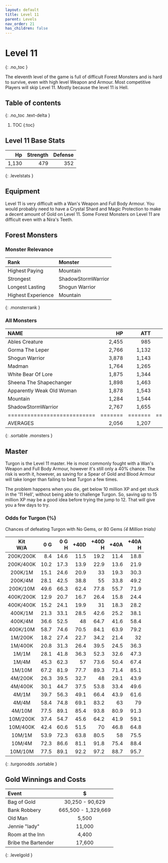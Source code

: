 ```yaml
---
layout: default
title: Level 11
parent: Levels
nav_order: 21
has_children: false
---
```

# Level 11
{: .no_toc }

The eleventh level of the game is full of difficult Forest Monsters and is hard to survive, even with high level Weapon and Armour. Most competitive Players will skip Level 11. Mostly because the level 11 is Hell.

## Table of contents
{: .no_toc .text-delta }

1. TOC
{:toc}

## Level 11 Base Stats

|    Hp | Strength | Defense |
|------:|---------:|--------:|
| 1,130 |      479 |     352 |
{: .levelstats }
  
## Equipment

Level 11 is very difficult with a Wan's Weapon and Full Body Armour. You would probably need to have a Crystal Shard and Magic Protection to make a decent amount of Gold on Level 11. Some Forest Monsters on Level 11 are difficult even with a Nira's Teeth.

## Forest Monsters

### Monster Relevance

| Rank               | Monster            |
|:-------------------|:-------------------|
| Highest Paying     | Mountain           |
| Strongest          | ShadowStormWarrior |
| Longest Lasting    | Shogun Warrior     |
| Highest Experience | Mountain           |
{: .monsterrank }
  
### All Monsters

| NAME                      |    HP |   ATT |     XP |    GOLD | RARE | WEAPON             | 
|:--------------------------|------:|------:|-------:|--------:|:-----|:-------------------|
| Ables Creature            | 2,455 |   985 | 28,222 | 176,775 | No   | Bear Hug           | 
| Gorma The Leper           | 2,766 | 1,132 | 26,333 | 168,774 | No   | Contagious Disease | 
| Shogun Warrior            | 3,878 | 1,143 | 26,555 | 165,433 | No   | Japenese Nortaki   | 
| Madman                    | 1,764 | 1,265 | 25,665 | 149,564 | No   | Chant Of Insanity  | 
| White Bear Of Lore        | 1,875 | 1,344 | 16,775 |  65,544 | No   | Snow Of Death      | 
| Sheena The Shapechanger   | 1,898 | 1,463 | 26,655 | 165,755 | No   | Deadly Illusions   | 
| Apparently Weak Old Woman | 1,878 | 1,543 | 37,762 | 173,522 | Yes  | \*GODS HAMMER\*    | 
| Mountain                  | 1,284 | 1,544 | 38,774 | 186,454 | No   | Landslide          | 
| ShadowStormWarrior        | 2,767 | 1,655 | 26,181 | 162,445 | No   | Mystical Storm     | 
|===========================|=======|=======|========|=========|======|====================|
| AVERAGES                  | 2,056 | 1,207 | 25,292 | 141,427 |      |                    | 
{: .sortable .monsters }
  
## Master

Turgon is the Level 11 master. He is most commonly fought with a Wan's Weapon and Full Body Armour, however it's still only a 40% chance. The risk is worth it, however, as saving for a Spear of Gold and Blood Armour will take longer than failing to beat Turgon a few times.  
  
The problem happens when you die, get below 10 million XP and get stuck in the '11 Hell', without being able to challenge Turgon. So, saving up to 15 million XP may be a good idea before trying the jump to 12. That will give you a few days to try.

### Odds for Turgon (%)

Chances of defeating Turgon with No Gems, or 80 Gems *(4 Million trials)*



| Kit<br>W/A | 0 G<br> | 0 G<br>H | +40D<br> | +40D<br>H | +40A<br> | +40A<br>H | 
|:----------:|--------:|---------:|---------:|----------:|---------:|----------:|
| 200K/200K  |     8.4 |     14.6 |     11.5 |      19.2 |     11.4 |      18.8 | 
| 200K/400K  |    10.2 |     17.3 |     13.9 |      22.9 |     13.6 |      21.9 | 
| 200K/1M    |    15.1 |     24.6 |     20.9 |        33 |     19.3 |      30.3 | 
| 200K/4M    |    28.1 |     42.5 |     38.8 |        55 |     33.8 |      49.2 | 
| 200K/10M   |    49.6 |     66.3 |     62.4 |      77.8 |     55.7 |      71.9 | 
| 400K/200K  |    12.9 |     20.7 |     16.7 |      26.4 |     15.8 |      24.4 | 
| 400K/400K  |    15.2 |     24.1 |     19.9 |        31 |     18.3 |      28.2 | 
| 400K/1M    |    21.3 |     33.1 |     28.5 |      42.6 |     25.2 |      38.1 | 
| 400K/4M    |    36.6 |     52.5 |       48 |      64.7 |     41.6 |      58.4 | 
| 400K/10M   |    58.7 |     74.6 |     70.5 |      84.1 |     63.9 |      79.2 | 
| 1M/200K    |    18.2 |     27.4 |     22.7 |      34.2 |     21.4 |        32 | 
| 1M/400K    |    20.8 |     31.3 |     26.4 |      39.5 |     24.5 |      36.3 | 
| 1M/1M      |    28.1 |     41.8 |     36.3 |      52.3 |     32.6 |      47.3 | 
| 1M/4M      |    45.3 |     62.3 |       57 |      73.6 |     50.4 |      67.4 | 
| 1M/10M     |    67.2 |     81.9 |     77.7 |      89.3 |     71.4 |      85.1 | 
| 4M/200K    |    26.3 |     39.5 |     32.7 |        48 |     29.1 |      43.9 | 
| 4M/400K    |    30.1 |     44.7 |     37.5 |      53.8 |     33.4 |      49.6 | 
| 4M/1M      |    39.7 |     56.3 |     49.1 |      66.4 |     43.9 |      61.6 | 
| 4M/4M      |    58.4 |     74.8 |     69.1 |      83.2 |       63 |        79 | 
| 4M/10M     |    77.5 |     89.1 |     85.4 |      93.8 |     80.9 |      91.3 | 
| 10M/200K   |    37.4 |     54.7 |     45.6 |      64.2 |     41.9 |      59.1 | 
| 10M/400K   |    42.4 |     60.6 |     51.5 |        70 |     46.8 |      64.8 | 
| 10M/1M     |    53.9 |     72.3 |     63.8 |      80.5 |       58 |      75.5 | 
| 10M/4M     |    72.3 |     86.6 |     81.1 |      91.8 |     75.4 |      88.4 | 
| 10M/10M    |    77.5 |     89.1 |     92.2 |      97.2 |     88.7 |      95.7 | 
{: .turgonodds .sortable }
  
## Gold Winnings and Costs

| Event               | $                   |
|:--------------------|:-------------------:|
| Bag of Gold         | 30,250 - 90,629     |
| Bank Robbery        | 665,500 - 1,329,669 |
| Old Man             | 5,500               |
| Jennie "lady"       | 11,000              |
| Room at the Inn     | 4,400               |
| Bribe the Bartender | 17,600              |
{: .levelgold }
  

